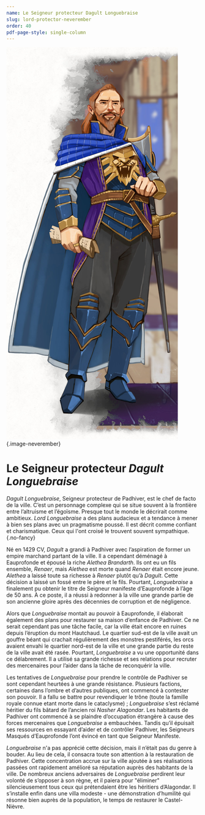 ```yaml
---
name: Le Seigneur protecteur Dagult Longuebraise
slug: lord-protector-neverember
order: 40
pdf-page-style: single-column
---
```


![Lord Longuebraise](Images/LordNeverember.jpg){.image-neverember}

# Le Seigneur protecteur *Dagult Longuebraise*

*Dagult Longuebraise*, Seigneur protecteur de Padhiver, est le chef de facto de la ville. C’est un personnage complexe qui se situe souvent à la frontière entre l’altruisme et l’égoïsme. Presque tout le monde le décrirait comme ambitieux. *Lord Longuebraise* a des plans audacieux et a tendance à mener à bien ses plans avec un pragmatisme poussé. Il est décrit comme confiant et charismatique. Ceux qui l'ont croisé le trouvent souvent sympathique.{.no-fancy}

Né en 1429 CV, *Dagult* a grandi à Padhiver avec l’aspiration de former un empire marchand partant de la ville. Il a cependant déménagé à Eauprofonde et épousé la riche *Alethea Brandarth*. Ils ont eu un fils ensemble, *Renaer*, mais *Alethea* est morte quand *Renaer* était encore jeune. *Alethea* a laissé toute sa richesse à *Renaer* plutôt qu’à *Dagult*. Cette décision a laissé un fossé entre le père et le fils. Pourtant, *Longuebraise* a finalement pu obtenir le titre de Seigneur manifeste d’Eauprofonde à l’âge de 50 ans. À ce poste, il a réussi à redonner à la ville une grande partie de son ancienne gloire après des décennies de corruption et de négligence.

Alors que *Longuebraise* montait au pouvoir à Eauprofonde, il élaborait également des plans pour restaurer sa maison d’enfance de Padhiver. Ce ne serait cependant pas une tâche facile, car la ville était encore en ruines depuis l’éruption du mont Hautchaud. Le quartier sud-est de la ville avait un gouffre béant qui crachait régulièrement des monstres pestiférés, les orcs avaient envahi le quartier nord-est de la ville et une grande partie du reste de la ville avait été rasée. Pourtant, *Longuebraise* a vu une opportunité dans ce délabrement. Il a utilisé sa grande richesse et ses relations pour recruter des mercenaires pour l’aider dans la tâche de reconquérir la ville.

Les tentatives de *Longuebraise* pour prendre le contrôle de Padhiver se sont cependant heurtées à une grande résistance. Plusieurs factions, certaines dans l’ombre et d’autres publiques, ont commencé à contester son pouvoir. Il a fallu se battre pour revendiquer le trône (toute la famille royale connue etant morte dans le cataclysme) ; *Longuebraise* s’est réclamé héritier du fils bâtard de l’ancien roi *Nasher Alagondar*. Les habitants de Padhiver ont commencé à se plaindre d’occupation étrangère à cause des forces mercenaires que *Longuebraise* a embauchées. Tandis qu’il épuisait ses ressources en essayant d’aider et de contrôler Padhiver, les Seigneurs Masqués d’Eauprofonde l’ont évincé en tant que Seigneur Manifeste.

*Longuebraise* n'a pas apprécié cette décision, mais il n’était pas du genre à bouder. Au lieu de cela, il consacra toute son attention à la restauration de Padhiver. Cette concentration accrue sur la ville ajoutée à ses réalisations passées ont rapidement amélioré sa réputation auprès des habitants de la ville. De nombreux anciens adversaires de *Longuebraise* perdirent leur volonté de s’opposer à son règne, et il paiera pour "éliminer" silencieusement tous ceux qui prétendaient être les héritiers d’Alagondar. Il s’installe enfin dans une villa modeste - une démonstration d’humilité qui résonne bien auprès de la population, le temps de restaurer le Castel-Nièvre.
